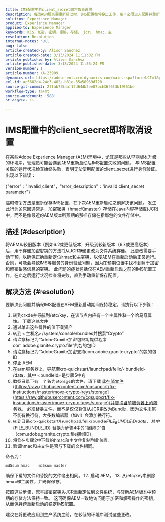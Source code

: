 ```yaml
---
title: IMS配置中的client_secret即将取消设置
description: 每当AEM服务器重新启动时，IMS配置都将停止工作，用户必须进入配置并重新保存它。
solution: Experience Manager
product: Experience Manager
applies-to: Experience Manager
keywords: KCS，加密，密钥，捆绑，存储， jcr， hmac，主
resolution: Resolution
internal-notes: null
bug: false
article-created-by: Alison Sanchez
article-created-date: 3/15/2024 11:11:02 PM
article-published-by: Alison Sanchez
article-published-date: 3/18/2024 11:36:24 PM
version-number: 1
article-number: KA-23909
dynamics-url: https://adobe-ent.crm.dynamics.com/main.aspx?forceUCI=1&pagetype=entityrecord&etn=knowledgearticle&id=10374947-21e3-ee11-904c-6045bd006b25
exl-id: ac5682d4-24c3-482e-b31e-35a58969d720
source-git-commit: 2ffab755aaf12d64db2ee07bcb36f6f3b19761be
workflow-type: tm+mt
source-wordcount: '588'
ht-degree: 1%

---
```


# IMS配置中的client_secret即将取消设置


在某些Adobe Experience Manager (AEM)环境中，尤其是那些从早期版本升级的环境中，管理员可能会遇到AEM重新启动后IMS配置失败的问题。 与IMS配置关联的运行状况检查始终失败，表明无法使用配置的client_secret进行身份验证。 出现以下错误：
<br><br>{&quot;error&quot;：&quot;invalid_client&quot;，&quot;error_description&quot;：&quot;invalid client_secret parameter&quot;}<br><br>
临时修复方法是重新保存IMS配置，在下次AEM重新启动之前解决该问题。 发生此行为的原因通常是，加密密钥（hmac和master）存储在Java内容存储库(JCR)中，而不是像最近的AEM版本所预期的那样存储在捆绑包的文件存储中。

## 描述 {#description}


将AEM从较旧版本（例如6.2或更低版本）升级到较新版本（6.3或更高版本）后，用于存储加密密钥的方法将从JCR存储更改为文件系统存储。 此更改需要手动干预，以确保正确重新定位hmac和主密钥，以便AEM在重新启动后正常运行。 否则，可能会导致IMS等服务的身份验证问题，因为在预期位置中找不到用于加密和解密敏感信息的密钥。 此问题的症状包括仅在AEM重新启动之前的IMS配置工作，在此之后运行状况检查将失败，直到手动重新保存配置。


## 解决方法 {#resolution}


要解决此问题并确保IMS配置在AEM重新启动期间保持稳定，请执行以下步骤：

1. 转到crxde并导航到/etc/key，在该节点内应有一个主属性和一个哈马奇属性。 下载这些文件
2. 通过单击这些属性的值下载资产
3. 转到 `<` 主机名`>` /system/console/bundles并搜索“Crypto”
4. 请注意标记为“AdobeGranite加密包密钥提供程序com.adobe.granite.crypto.file”的包的包ID
5. 请注意标记为“AdobeGranite加密支持com.adobe.granite.crypto”的包的包ID
6. 停止 AEM
7. 在aem服务器上，导航至crx-quickstart/launchpad/felix/`<` bundleId`>` /data，其中 `<` bundleId`>`  是步骤5中的
8. 数据目录下有一个名为storage的文件，请下载 [此存储文件](https://raw.githubusercontent.com/cqsupport/fix-instructions/master/move-crypto-keys/storage) ([https://raw.githubusercontent.com/cqsupport/fix-instructions/master/move-crypto-keys/storage](https://raw.githubusercontent.com/cqsupport/fix-instructions/master/move-crypto-keys/storage))并替换当前服务器上的服务器。 必须替换文件，而不是仅仅将值从JCR更改为Bundle，因为文件末尾不能有换行符，大多数编辑器（如vi）会添加换行符。
9. 转到目录crx-quickstart/launchpad/felix/bundle${FILE_BUNDLE_ID}/data，其中${FILE_BUNDLE_ID} 替换为步骤4中的“捆绑ID”值（com.adobe.granite.crypto.file捆绑ID）。
10. 将您在步骤2中下载的hmac和主文件复制到此位置。
11. 验证hmac和主文件是否与下载的文件相同。

   命令为：




   ```
   md5sum hmac    md5sum master
   ```



   确保下载的文件和替换的文件输出相同。
12. 启动 AEM。
13. 从/etc/key中删除hmac和主属性，并确保保存。


按照这些步骤，您将加密密钥从JCR重新定位到文件系统，与较新AEM版本中预期的存储方法保持一致。 这可确保AEM一致地访问用于加密和解密操作的密钥，从而保持跨重新启动的稳定IMS配置。

建议在将更改应用到生产系统之前，在较低的环境中测试这些更改。
